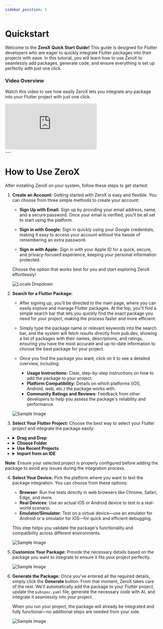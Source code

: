 ```yaml
---
sidebar_position: 3
---
```


# Quickstart

Welcome to the **ZeroX Quick Start Guide!** This guide is designed for Flutter developers who are eager to quickly integrate Flutter packages into their projects with ease. In this tutorial, you will learn how to use ZeroX to seamlessly add packages, generate code, and ensure everything is set up perfectly with just one click.

### Video Overview

Watch this video to see how easily ZeroX lets you integrate any package into your Flutter project with just one click.

<div style={{ position : 'relative', paddingBottom : '56.25%', height : '0' }}><iframe style={{ position : 'absolute', top : '0', left : '0', width : '100%', height : '100%' }} width="560" height="315" src="https://www.youtube-nocookie.com/embed/F7WKovEFdnw" title="YouTube video player" frameborder="0" allow="accelerometer; autoplay; clipboard-write; encrypted-media; gyroscope; picture-in-picture" allowfullscreen></iframe></div>
---

# How to Use ZeroX

After installing ZeroX on your system, follow these steps to get started:

1. **Create an Account:** Getting started with ZeroX is easy and flexible. You can choose from three simple methods to create your account:

    - **Sign Up with Email:** Sign up by providing your email address, name, and a secure password. Once your email is verified, you'll be all set to start using the platform.

    - **Sign in with Google:** Sign in quickly using your Google credentials, making it easy to access your account without the hassle of remembering an extra password.

    - **Sign in with Apple:** Sign in with your Apple ID for a quick, secure, and privacy-focused experience, keeping your personal information protected. 

    Choose the option that works best for you and start exploring ZeroX effortlessly!

    ![Locale Dropdown](./img/sample-gif.gif)

2. **Search for a Flutter Package:** 

    - After signing up, you'll be directed to the main page, where you can easily explore and manage Flutter packages. At the top, you'll find a simple search bar that lets you quickly find the exact package you need for your project, making the process faster and more efficient:

    - Simply type the package name or relevant keywords into the search bar, and the system will fetch results directly from pub.dev, showing a list of packages with their names, descriptions, and ratings, ensuring you have the most accurate and up-to-date information to choose the best package for your project.


    - Once you find the package you want, click on it to see a detailed overview, including:

        - **Usage Instructions:** Clear, step-by-step instructions on how to add the package to your project.
        - **Platform Compatibility:** Details on which platforms (iOS, Android, web, etc.) the package works with.
        - **Community Ratings and Reviews:** Feedback from other developers to help you assess the package's reliability and performance.

    ![Sample Image](./img/sample-gif.gif)

3. **Select Your Flutter Project:** Choose the best way to select your Flutter project and integrate the package easily:

<ul class="no-bullets">
<li>
<details>
<summary><b>Drag and Drop</b></summary>

Simply drag and drop the project folder into the upload area.

![Sample Image](./img/sample-gif.gif)
</details>
</li>
<li>
<details>
<summary><b>Choose Folder</b></summary>

Click **Choose Folder** to manually browse your system and select the project folder.

![Sample Image](./img/sample-gif.gif)
</details>
</li>
<li>
<details>
<summary><b>Use Recent Projects</b></summary>

Quickly access previously opened projects by selecting one from the **Recent Projects** list.

![Sample Image](./img/sample-gif.gif)
</details>
</li>
<li>
<details>
<summary><b>Import from an IDE</b></summary>

Easily import your projects directly from your development environment. To select your preferred IDE—whether it's **VS Code**, **Android Studio**, or **IntelliJ**—simply click the settings icon for quick setup.

![Sample Image](./img/sample-gif.gif)
</details>
</li>
</ul>

**Note**: Ensure your selected project is properly configured before adding the package to avoid any issues during the integration process.

4. **Select Your Device:** Pick the platform where you want to test the package integration. You can choose from these options:

    - **Browser**: Run live tests directly in web browsers like Chrome, Safari, Edge, and more.
    - **Real Devices**: Use an actual iOS or Android device to test in a real-world scenario.
    - **Emulator/Simulator**: Test on a virtual device—use an emulator for Android or a simulator for iOS—for quick and efficient debugging.

    This step helps you validate the package's functionality and compatibility across different environments.

    ![Sample Image](./img/sample-gif.gif)

5. **Customize Your Package:** Provide the necessary details based on the package you want to integrate to ensure it fits your project perfectly.

    ![Sample Image](./img/sample-gif.gif)

6. **Generate the Package:** Once you've entered all the required details, simply click the **Generate** button. From that moment, ZeroX takes care of the rest. We'll automatically add the package to your Flutter project, update the `pubspec.yaml` file, generate the necessary code with AI, and integrate it seamlessly into your project.

    When you run your project, the package will already be integrated and fully functional—no additional steps are needed from your side.

    ![Sample Image](./img/sample-gif.gif)

